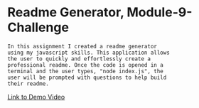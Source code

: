 # Readme Generator, Module-9-Challenge

    In this assignment I created a readme generator
    using my javascript skills. This application allows
    the user to quickly and effortlessly create a
    professional readme. Once the code is opened in a
    terminal and the user types, "node index.js", the
    user will be prompted with questions to help build
    their readme.

[Link to Demo Video](https://drive.google.com/file/d/1iRZr5_DfvtNlXjrFTtcpg6MROUBrLXHo/view)
